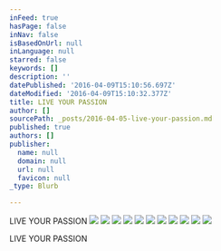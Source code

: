 ```yaml
---
inFeed: true
hasPage: false
inNav: false
isBasedOnUrl: null
inLanguage: null
starred: false
keywords: []
description: ''
datePublished: '2016-04-09T15:10:56.697Z'
dateModified: '2016-04-09T15:10:32.377Z'
title: LIVE YOUR PASSION
author: []
sourcePath: _posts/2016-04-05-live-your-passion.md
published: true
authors: []
publisher:
  name: null
  domain: null
  url: null
  favicon: null
_type: Blurb

---
```

LIVE YOUR PASSION
![](https://the-grid-user-content.s3-us-west-2.amazonaws.com/3205459a-ae5a-4e8f-83f7-bb2972188c40.jpg)
![](https://the-grid-user-content.s3-us-west-2.amazonaws.com/c9581a11-1237-446c-a977-d486bbc0f96a.jpg)
![](https://the-grid-user-content.s3-us-west-2.amazonaws.com/93c64563-131a-4656-9a4a-4822bf20319b.jpg)
![](https://the-grid-user-content.s3-us-west-2.amazonaws.com/936d3510-f083-40ca-92ba-80e86aba11fe.jpg)
![](https://the-grid-user-content.s3-us-west-2.amazonaws.com/7b57d40f-93be-4770-be22-62ea94a5d6c9.jpg)
![](https://the-grid-user-content.s3-us-west-2.amazonaws.com/40046be5-8929-497e-b3a2-48e1d127ba84.jpg)
![](https://the-grid-user-content.s3-us-west-2.amazonaws.com/763de6d5-9037-46bc-a3b1-a5b4dd351b0c.jpg)
![](https://the-grid-user-content.s3-us-west-2.amazonaws.com/3d514f10-69b6-422b-a909-ea5ee71c51a5.jpg)
![](https://the-grid-user-content.s3-us-west-2.amazonaws.com/77fb5720-e6f4-4738-9251-76381fc48e9e.jpg)
![](https://the-grid-user-content.s3-us-west-2.amazonaws.com/8de26687-123d-4ae4-a6a1-6c2dcd9c9e2e.jpg)
![](https://the-grid-user-content.s3-us-west-2.amazonaws.com/f0981e7e-2e56-43bb-a0c9-112b29731a5c.jpg)

LIVE YOUR PASSION